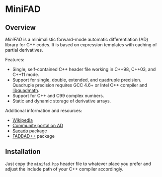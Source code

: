 MiniFAD
=======

Overview
--------

*MiniFAD* is a minimalistic forward-mode automatic differentiation
(AD) library for C++ codes. It is based on expression templates with
caching of partial derivatives.

Features:

* Single, self-contained C++ header file working in
  C++98, C++03, and C++11 mode.
* Support for single, double, extended, and quadruple precision.
  Quadruple precision requires GCC 4.6+ or Intel C++ compiler
  and [libquadmath](http://gcc.gnu.org/onlinedocs/libquadmath/).
* Support for C++ and C99 complex numbers.
* Static and dynamic storage of derivative arrays.

Additional information and resources:

* [Wikipedia](http://en.wikipedia.org/wiki/Automatic_differentiation)
* [Community portal on AD](http://www.autodiff.org/)
* [Sacado](http://trilinos.org/packages/sacado/) package
* [FADBAD++](http://www.fadbad.com/fadbad.html) package

Installation
------------

Just copy the `minifad.hpp` header file to whatever place you prefer
and adjust the include path of your C++ compiler accordingly.

